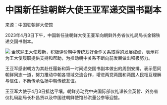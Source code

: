 # 中国新任驻朝鲜大使王亚军递交国书副本

来源：中国驻朝鲜大使馆

2023年4月3日下午，中国新任驻朝鲜大使王亚军向朝鲜外务省仪礼局局长金锦铁递交国书副本。

![](https://inews.gtimg.com/om_bt/OOrJku77Kp2gWgMYybHxD5hmvrgzZ6BWv1Uclhxll3kFYAA/1000)
金欢迎王大使履新，积极评价朝中传统友好合作关系取得的发展成绩，表示将为王大使履职提供支持和帮助，为推动朝中关系不断向前发展做出积极努力。

王亚军感谢朝方为其赴任履新和第一时间递交国书副本做出的周到安排，表示愿同朝鲜同志一道，努力推动中朝各领域交流合作，增进两党两国和两国人民相互理解与信任，不断传承弘扬中朝传统友谊。

王亚军大使于4月3日抵达平壤。朝鲜劳动党中央国际部仪礼课长金英哲、外务省仪礼局副局长朴昌贤以及中国驻朝鲜使馆孙洪量公参等迎接。

